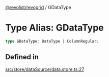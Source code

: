 [@revolist/revogrid](README.md) / GDataType

# Type Alias: GDataType

```ts
type GDataType: DataType | ColumnRegular;
```

## Defined in

[src/store/dataSource/data.store.ts:27](https://github.com/revolist/revogrid/blob/6916c62aedeba77f36804fdc386f78e588e18412/src/store/dataSource/data.store.ts#L27)

